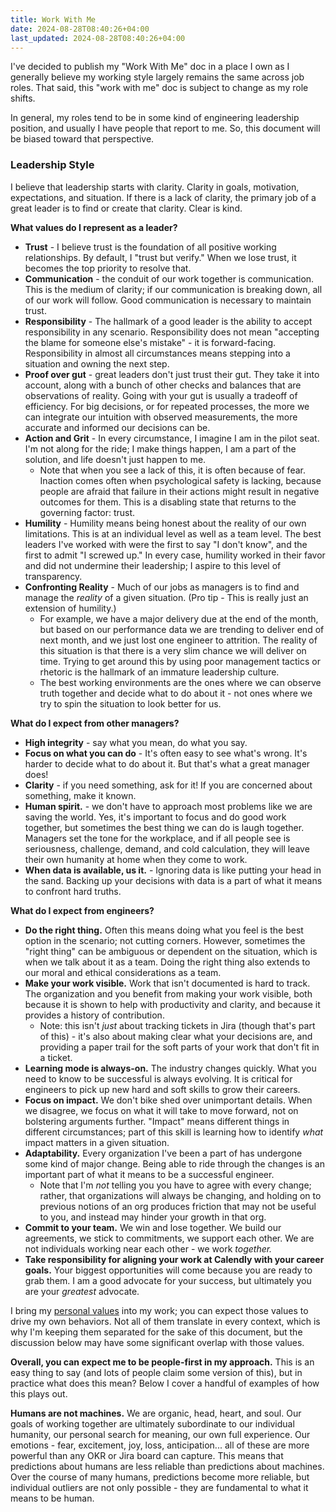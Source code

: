```yaml
---
title: Work With Me
date: 2024-08-28T08:40:26+04:00
last_updated: 2024-08-28T08:40:26+04:00
---
```

I've decided to publish my "Work With Me" doc in a place I own as I generally believe my working style largely remains the same across job roles. That said, this "work with me" doc is subject to change as my role shifts.

In general, my roles tend to be in some kind of engineering leadership position, and usually I have people that report to me. So, this document will be biased toward that perspective.

### Leadership Style
I believe that leadership starts with clarity. Clarity in goals, motivation, expectations, and situation. If there is a lack of clarity, the primary job of a great leader is to find or create that clarity. Clear is kind.

**What values do I represent as a leader?**
- **Trust** - I believe trust is the foundation of all positive working relationships. By default, I "trust but verify." When we lose trust, it becomes the top priority to resolve that.
- **Communication** - the conduit of our work together is communication. This is the medium of clarity; if our communication is breaking down, all of our work will follow. Good communication is necessary to maintain trust.
- **Responsibility** - The hallmark of a good leader is the ability to accept responsibility in any scenario. Responsibility does not mean "accepting the blame for someone else's mistake" - it is forward-facing. Responsibility in almost all circumstances means stepping into a situation and owning the next step.
- **Proof over gut** - great leaders don't just trust their gut. They take it into account, along with a bunch of other checks and balances that are observations of reality. Going with your gut is usually a tradeoff of efficiency. For big decisions, or for repeated processes, the more we can integrate our intuition with observed measurements, the more accurate and informed our decisions can be.
- **Action and Grit** - In every circumstance, I imagine I am in the pilot seat. I'm not along for the ride; I make things happen, I am a part of the solution, and life doesn't just happen to me.
	- Note that when you see a lack of this, it is often because of fear. Inaction comes often when psychological safety is lacking, because people are afraid that failure in their actions might result in negative outcomes for them. This is a disabling state that returns to the governing factor: trust.
- **Humility** - Humility means being honest about the reality of our own limitations. This is at an individual level as well as a team level. The best leaders I've worked with were the first to say "I don't know", and the first to admit "I screwed up." In every case, humility worked in their favor and did not undermine their leadership; I aspire to this level of transparency.
- **Confronting Reality** - Much of our jobs as managers is to find and manage the *reality* of a given situation. (Pro tip - This is really just an extension of humility.)
	- For example, we have a major delivery due at the end of the month, but based on our performance data we are trending to deliver end of next month, and we just lost one engineer to attrition. The reality of this situation is that there is a very slim chance we will deliver on time. Trying to get around this by using poor management tactics or rhetoric is the hallmark of an immature leadership culture.
	- The best working environments are the ones where we can observe truth together and decide what to do about it - not ones where we try to spin the situation to look better for us.

**What do I expect from other managers?**
- **High integrity** - say what you mean, do what you say.
- **Focus on what you can do** - It's often easy to see what's wrong. It's harder to decide what to do about it. But that's what a great manager does!
- **Clarity** - if you need something, ask for it! If you are concerned about something, make it known.
- **Human spirit.** - we don't have to approach most problems like we are saving the world. Yes, it's important to focus and do good work together, but sometimes the best thing we can do is laugh together. Managers set the tone for the workplace, and if all people see is seriousness, challenge, demand, and cold calculation, they will leave their own humanity at home when they come to work.
- **When data is available, us it.** - Ignoring data is like putting your head in the sand. Backing up your decisions with data is a part of what it means to confront hard truths.

**What do I expect from engineers?**
- **Do the right thing.** Often this means doing what you feel is the best option in the scenario; not cutting corners. However, sometimes the "right thing" can be ambiguous or dependent on the situation, which is when we talk about it as a team. Doing the right thing also extends to our moral and ethical considerations as a team.
- **Make your work visible.** Work that isn't documented is hard to track. The organization and you benefit from making your work visible, both because it is shown to help with productivity and clarity, and because it provides a history of contribution.
	- Note: this isn't *just* about tracking tickets in Jira (though that's part of this) - it's also about making clear what your decisions are, and providing a paper trail for the soft parts of your work that don't fit in a ticket.
- **Learning mode is always-on.** The industry changes quickly. What you need to know to be successful is always evolving. It is critical for engineers to pick up new hard and soft skills to grow their careers.
- **Focus on impact.** We don't bike shed over unimportant details. When we disagree, we focus on what it will take to move forward, not on bolstering arguments further. "Impact" means different things in different circumstances; part of this skill is learning how to identify *what* impact matters in a given situation.
- **Adaptability.** Every organization I've been a part of has undergone some kind of major change. Being able to ride through the changes is an important part of what it means to be a successful engineer.
	- Note that I'm *not* telling you you have to agree with every change; rather, that organizations will always be changing, and holding on to previous notions of an org produces friction that may not be useful to you, and instead may hinder your growth in that org.
- **Commit to your team.** We win and lose together. We build our agreements, we stick to commitments, we support each other. We are not individuals working near each other - we work *together.*
- **Take responsibility for aligning your work at Calendly with your career goals.** Your biggest opportunities will come because you are ready to grab them. I am a good advocate for your success, but ultimately you are your *greatest* advocate.

I bring my [personal values](https://jonathancutrell.com/values) into my work; you can expect those values to drive my own behaviors. Not all of them translate in every context, which is why I'm keeping them separated for the sake of this document, but the discussion below may have some significant overlap with those values.

**Overall, you can expect me to be people-first in my approach.** This is an easy thing to say (and lots of people claim some version of this), but in practice what does this mean? Below I cover a handful of examples of how this plays out.

**Humans are not machines.** We are organic, head, heart, and soul. Our goals of working together are ultimately subordinate to our individual humanity, our personal search for meaning, our own full experience. Our emotions - fear, excitement, joy, loss, anticipation... all of these are more powerful than any OKR or Jira board can capture. This means that predictions about humans are less reliable than predictions about machines. Over the course of many humans, predictions become more reliable, but individual outliers are not only possible - they are fundamental to what it means to be human.
